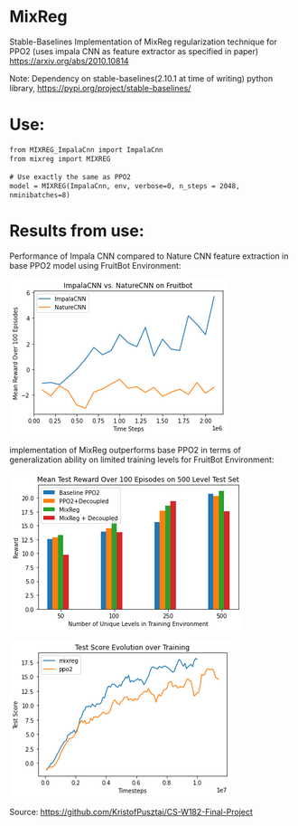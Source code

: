 # MixReg
Stable-Baselines Implementation of MixReg regularization technique for PPO2 (uses impala CNN as feature extractor as specified in paper)
https://arxiv.org/abs/2010.10814

Note: Dependency on stable-baselines(2.10.1 at time of writing) python library, https://pypi.org/project/stable-baselines/
# Use:
    from MIXREG_ImpalaCnn import ImpalaCnn
    from mixreg import MIXREG
  
    # Use exactly the same as PPO2
    model = MIXREG(ImpalaCnn, env, verbose=0, n_steps = 2048, nminibatches=8)
# Results from use:
Performance of Impala CNN compared to Nature CNN feature extraction in base PPO2 model using FruitBot Environment:

![alt text](https://github.com/KristofPusztai/CS-W182-Final-Project/blob/master/fruitbot-impala_vs_nature.png?raw=true)

implementation of MixReg outperforms base PPO2 in terms of generalization ability on limited training levels for FruitBot Environment:

![alt text](https://github.com/KristofPusztai/CS-W182-Final-Project/blob/master/Test_Reward.png?raw=true)

![alt text](https://github.com/KristofPusztai/CS-W182-Final-Project/blob/master/mixregVppo.png)

Source: https://github.com/KristofPusztai/CS-W182-Final-Project
